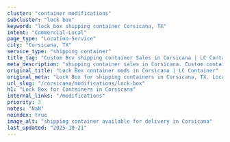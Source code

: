 ```yaml
---
cluster: "container modifications"
subcluster: "lock box"
keyword: "lock box shipping container Corsicana, TX"
intent: "Commercial-Local"
page_type: "Location-Service"
city: "Corsicana, TX"
service_type: "shipping container"
title_tag: "Custom 8cv shipping container Sales in Corsicana | LC Container"
meta_description: "shipping container sales in Corsicana. Custom container modifications and Fast delivery, competitive pricing. Serving modifications area. Quote ID: CLG. Call (214) 524-4168 for your free quote today."
original_title: "Lock Box container mods in Corsicana | LC Container"
original_meta: "Lock Box for shipping containers in Corsicana, TX. Local fabrication & pro install. LC Container — Since 2003. Get a quote."
url_slug: "/corsicana/modifications/lock-box"
h1: "Lock Box for Containers in Corsicana"
internal_links: "/modifications"
priority: 3
notes: "NaN"
noindex: true
image_alt: "shipping container available for delivery in Corsicana"
last_updated: "2025-10-21"
---
```


<!-- TODO: Add unique city/inventory copy, images, and internal links here. -->
